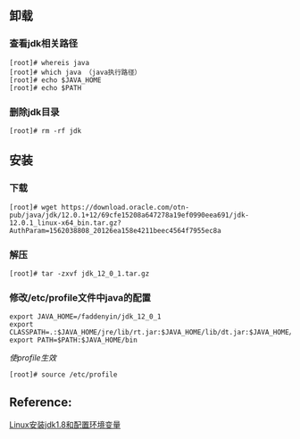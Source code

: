 
## 卸载
### 查看jdk相关路径
`````
[root]# whereis java
[root]# which java （java执行路径）
[root]# echo $JAVA_HOME
[root]# echo $PATH
`````
### 删除jdk目录
`````
[root]# rm -rf jdk
`````

## 安装
### 下载
`````
[root]# wget https://download.oracle.com/otn-pub/java/jdk/12.0.1+12/69cfe15208a647278a19ef0990eea691/jdk-12.0.1_linux-x64_bin.tar.gz?AuthParam=1562038808_20126ea158e4211beec4564f7955ec8a
`````

### 解压
`````
[root]# tar -zxvf jdk_12_0_1.tar.gz
`````

### 修改/etc/profile文件中java的配置
`````
export JAVA_HOME=/faddenyin/jdk_12_0_1
export CLASSPATH=.:$JAVA_HOME/jre/lib/rt.jar:$JAVA_HOME/lib/dt.jar:$JAVA_HOME/lib/tools.jar
export PATH=$PATH:$JAVA_HOME/bin
`````
*使profile生效*
`````
[root]# source /etc/profile
`````


## Reference:
[Linux安装jdk1.8和配置环境变量](https://www.cnblogs.com/zs-notes/p/8535275.html)